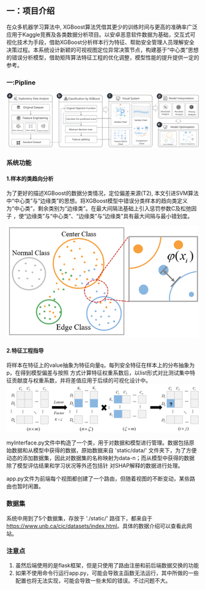## 一：项目介绍
在众多机器学习算法中, XGBoost算法凭借其更少的训练时间与更高的准确率广泛应用于Kaggle竞赛及各类数据分析项目。以安卓恶意软件数据为基础，交互式可视化技术为手段，借助XGBoost分析样本行为特征、帮助安全管理人员理解安全决策过程。本系统设计新颖的可视视图定位异常决策节点，构建基于“中心类”思想的错误分析模型，借助矩阵算法特征工程的优化调整，模型性能的提升提供一定的参考。
### 一:Pipline
![pipline](https://github.com/zzhongying/XGBoost_VUE/blob/b79f123099451f2d637fb5335a4b0610f2b8acf1/img/pipeline.png)

### 系统功能
#### 1.样本的类趋向分析
为了更好的描述XGBoost的数据分类情况，定位偏差来源(T2), 本文引进SVM算法中“中心类”与“边缘类”的思想。将XGBoost模型中错误分类样本的趋向类定义为“中心类”，剩余类别为“边缘类”。在最大间隔法基础上引入惩罚参数C及松弛因子 ，使“边缘类”与“中心类”、“边缘类”与“边缘类”具有最大间隔与最小错划度。

![center_edge](https://github.com/zzhongying/XGBoost_VUE/blob/278dae242a480d5f12406696d9d89206ba10481e/img/center_edge.png)
#### 2.特征工程指导
将样本在特征上的value抽象为特征向量q，每列安全特征在样本上的分布抽象为p，在得到模型偏差与按照 方式计算特征权重系数后，以list形式对比测试集中特征贡献度与权重系数，并将差值应用于后续的可视化设计中。
![matrix](https://github.com/zzhongying/XGBoost_VUE/blob/278dae242a480d5f12406696d9d89206ba10481e/img/matrix.png)

myInterface.py文件中构造了一个类，用于对数据和模型进行管理。数据包括原始数据和从模型中获得的数据，原始数据来自 'static/data/' 
文件夹下，为了方便动态的添加数据集，因此对数据集的名称映射为data-n；而从模型中获得的数据除了模型评估结果和学习状况等外还包括针
对SHAP解释的数据进行处理。  

app.py文件为前端每个视图都创建了一个路由，但随着视图的不断变动，某些路由也暂时闲置。

### 数据集
系统中用到了5个数据集，存放于 './static/' 路径下，都来自于<https://www.unb.ca/cic/datasets/index.html>。具体的数据介绍可以查看此网站。

### 注意点
1. 虽然后端使用的是flask框架，但是只使用了路由注册和前后端数据交换的功能
2. 如果不使用命令行运行app.py，可能会导致主函数无法运行，其中所做的一些配置也将无法实现，可能会导致一些未知的错误。不过问题不大。

